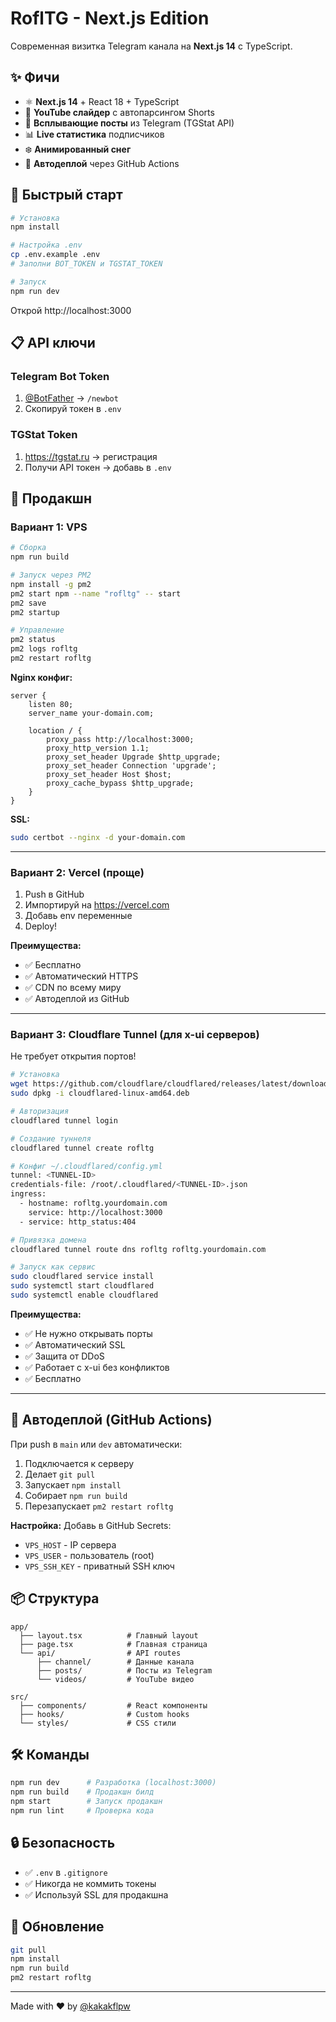 # RoflTG - Next.js Edition

Современная визитка Telegram канала на **Next.js 14** с TypeScript.

## ✨ Фичи

- ⚛️ **Next.js 14** + React 18 + TypeScript
- 🎥 **YouTube слайдер** с автопарсингом Shorts
- 📱 **Всплывающие посты** из Telegram (TGStat API)
- 📊 **Live статистика** подписчиков
- ❄️ **Анимированный снег**
- 🚀 **Автодеплой** через GitHub Actions

## 🚀 Быстрый старт

```bash
# Установка
npm install

# Настройка .env
cp .env.example .env
# Заполни BOT_TOKEN и TGSTAT_TOKEN

# Запуск
npm run dev
```

Открой http://localhost:3000

## 📋 API ключи

### Telegram Bot Token
1. [@BotFather](https://t.me/BotFather) → `/newbot`
2. Скопируй токен в `.env`

### TGStat Token
1. https://tgstat.ru → регистрация
2. Получи API токен → добавь в `.env`

## 🎯 Продакшн

### Вариант 1: VPS

```bash
# Сборка
npm run build

# Запуск через PM2
npm install -g pm2
pm2 start npm --name "rofltg" -- start
pm2 save
pm2 startup

# Управление
pm2 status
pm2 logs rofltg
pm2 restart rofltg
```

**Nginx конфиг:**
```nginx
server {
    listen 80;
    server_name your-domain.com;
    
    location / {
        proxy_pass http://localhost:3000;
        proxy_http_version 1.1;
        proxy_set_header Upgrade $http_upgrade;
        proxy_set_header Connection 'upgrade';
        proxy_set_header Host $host;
        proxy_cache_bypass $http_upgrade;
    }
}
```

**SSL:**
```bash
sudo certbot --nginx -d your-domain.com
```

---

### Вариант 2: Vercel (проще)

1. Push в GitHub
2. Импортируй на https://vercel.com
3. Добавь env переменные
4. Deploy!

**Преимущества:**
- ✅ Бесплатно
- ✅ Автоматический HTTPS
- ✅ CDN по всему миру
- ✅ Автодеплой из GitHub

---

### Вариант 3: Cloudflare Tunnel (для x-ui серверов)

Не требует открытия портов!

```bash
# Установка
wget https://github.com/cloudflare/cloudflared/releases/latest/download/cloudflared-linux-amd64.deb
sudo dpkg -i cloudflared-linux-amd64.deb

# Авторизация
cloudflared tunnel login

# Создание туннеля
cloudflared tunnel create rofltg

# Конфиг ~/.cloudflared/config.yml
tunnel: <TUNNEL-ID>
credentials-file: /root/.cloudflared/<TUNNEL-ID>.json
ingress:
  - hostname: rofltg.yourdomain.com
    service: http://localhost:3000
  - service: http_status:404

# Привязка домена
cloudflared tunnel route dns rofltg rofltg.yourdomain.com

# Запуск как сервис
sudo cloudflared service install
sudo systemctl start cloudflared
sudo systemctl enable cloudflared
```

**Преимущества:**
- ✅ Не нужно открывать порты
- ✅ Автоматический SSL
- ✅ Защита от DDoS
- ✅ Работает с x-ui без конфликтов
- ✅ Бесплатно

---

## 🔄 Автодеплой (GitHub Actions)

При push в `main` или `dev` автоматически:
1. Подключается к серверу
2. Делает `git pull`
3. Запускает `npm install`
4. Собирает `npm run build`
5. Перезапускает `pm2 restart rofltg`

**Настройка:**
Добавь в GitHub Secrets:
- `VPS_HOST` - IP сервера
- `VPS_USER` - пользователь (root)
- `VPS_SSH_KEY` - приватный SSH ключ

## 📦 Структура

```
app/
  ├── layout.tsx          # Главный layout
  ├── page.tsx            # Главная страница
  └── api/                # API routes
      ├── channel/        # Данные канала
      ├── posts/          # Посты из Telegram
      └── videos/         # YouTube видео

src/
  ├── components/         # React компоненты
  ├── hooks/              # Custom hooks
  └── styles/             # CSS стили
```

## 🛠 Команды

```bash
npm run dev      # Разработка (localhost:3000)
npm run build    # Продакшн билд
npm start        # Запуск продакшн
npm run lint     # Проверка кода
```

## 🔒 Безопасность

- ✅ `.env` в `.gitignore`
- ✅ Никогда не коммить токены
- ✅ Используй SSL для продакшна

## 🔄 Обновление

```bash
git pull
npm install
npm run build
pm2 restart rofltg
```

---

Made with ❤️ by [@kakakflpw](https://t.me/kakakflpw)
